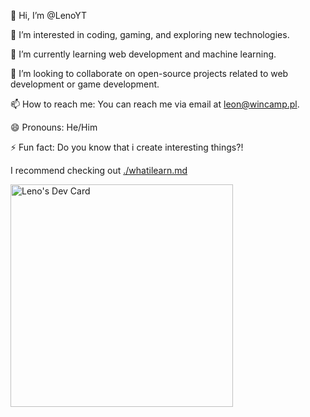 👋 Hi, I’m @LenoYT

👀 I’m interested in coding, gaming, and exploring new technologies.

🌱 I’m currently learning web development and machine learning.

💞️ I’m looking to collaborate on open-source projects related to web development or game development.

📫 How to reach me: You can reach me via email at leon@wincamp.pl.

😄 Pronouns: He/Him

⚡ Fun fact: Do you know that i create interesting things?!

I recommend checking out [./whatilearn.md](./whatilearn.md)

<a href="https://app.daily.dev/pl_leon"><img src="https://api.daily.dev/devcards/v2/QFeTB06hsmutDPix78ZUS.png?r=1ec&type=default" width="356" alt="Leno's Dev Card"/></a>
